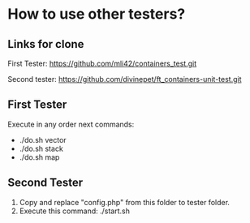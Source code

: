 # How to use other testers?

## Links for clone

First Tester: https://github.com/mli42/containers_test.git

Second tester: https://github.com/divinepet/ft_containers-unit-test.git

## First Tester

Execute in any order next commands:

- ./do.sh vector
- ./do.sh stack
- ./do.sh map

## Second Tester

1. Copy and replace "config.php" from this folder to tester folder.
2. Execute this command: ./start.sh





